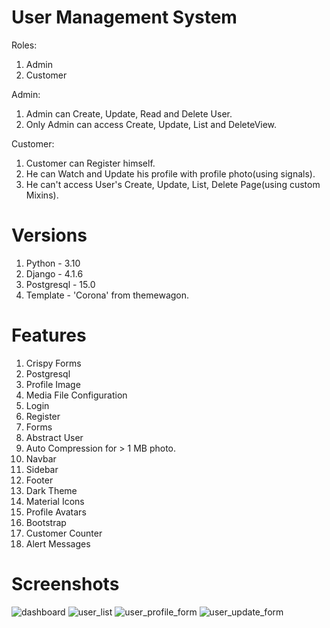 # User Management System

Roles: 
1. Admin
2. Customer

Admin:
1. Admin can Create, Update, Read and Delete User.
2. Only Admin can access Create, Update, List and DeleteView.

Customer:
1. Customer can Register himself.
2. He can Watch and Update his profile with profile photo(using signals).
3. He can't access User's Create, Update, List, Delete Page(using custom Mixins).


# Versions
1. Python - 3.10
2. Django - 4.1.6
3. Postgresql - 15.0
4. Template - 'Corona' from themewagon.

# Features
1. Crispy Forms
2. Postgresql
3. Profile Image
4. Media File Configuration
5. Login
6. Register
7. Forms
8. Abstract User
9. Auto Compression for > 1 MB photo.
10. Navbar
11. Sidebar
12. Footer
13. Dark Theme
14. Material Icons
15. Profile Avatars
16. Bootstrap
17. Customer Counter
18. Alert Messages


# Screenshots

![dashboard](https://user-images.githubusercontent.com/112095204/217811395-01058869-670a-4725-a4d9-3f2b94f64bce.png)
![user_list](https://user-images.githubusercontent.com/112095204/217811821-ca3505cb-50f6-4051-8d85-cfbdf2947acb.png)
![user_profile_form](https://user-images.githubusercontent.com/112095204/217811884-3c8baaa6-6d37-4196-b968-d5eb8fdaaf08.png)
![user_update_form](https://user-images.githubusercontent.com/112095204/217811928-52d868f4-e479-4157-8f4d-c76bf23aae2b.png)




